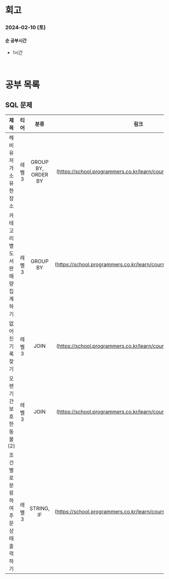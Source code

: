 # 회고

### 2024-02-10 (토)

#### 순 공부시간

- 1시간

<br>

# 공부 목록

## SQL 문제

|                제목                 |  티어  |        분류        |                                링크                                |
| :---------------------------------: | :----: | :----------------: | :----------------------------------------------------------------: |
|       헤비 유저가 소유한 장소       | 레벨 3 | GROUP BY, ORDER BY | (https://school.programmers.co.kr/learn/courses/30/lessons/77487)  |
|  카테고리 별 도서 판매량 집계하기   | 레벨 3 |      GROUP BY      | (https://school.programmers.co.kr/learn/courses/30/lessons/144855) |
|          없어진 기록 찾기           | 레벨 3 |        JOIN        | (https://school.programmers.co.kr/learn/courses/30/lessons/59042)  |
|      오랜 기간 보호한 동물(2)       | 레벨 3 |        JOIN        | (https://school.programmers.co.kr/learn/courses/30/lessons/59411)  |
| 조건별로 분류하여 주문상태 출력하기 | 레벨 3 |     STRING, IF     | (https://school.programmers.co.kr/learn/courses/30/lessons/131113) |
